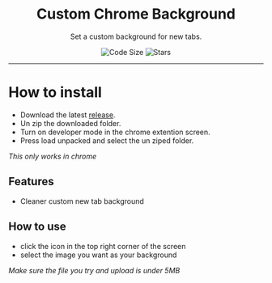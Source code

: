 <div align="center">
  <!-- Logo and Title -->
  <h1>Custom Chrome Background</h1>
  <p>Set a custom background for new tabs.</p>

<!-- Fancy badges -->
<img src="https://img.shields.io/github/languages/code-size/cqb13/Custom-Chrome-Background" alt="Code Size">
<img src="https://img.shields.io/github/stars/cqb13/Custom-Chrome-Background" alt="Stars">
</div>

<hr />

# How to install
- Download the latest [release](/../../releases).
- Un zip the downloaded folder.
- Turn on developer mode in the chrome extention screen.
- Press load unpacked and select the un ziped folder.

*This only works in chrome*

## Features 
- Cleaner custom new tab background

## How to use
- click the icon in the top right corner of the screen
- select the image you want as your background

*Make sure the file you try and upload is under 5MB*
